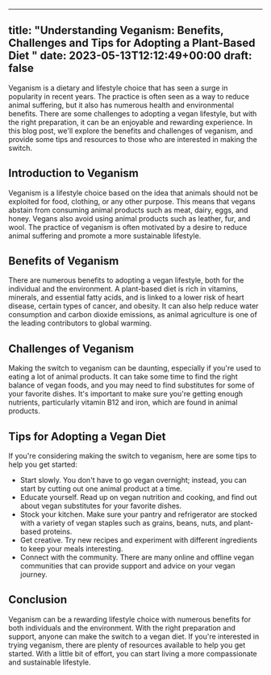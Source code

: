 
---
title: "Understanding Veganism: Benefits, Challenges and Tips for Adopting a Plant-Based Diet "
date: 2023-05-13T12:12:49+00:00
draft: false
---

Veganism is a dietary and lifestyle choice that has seen a surge in popularity in recent years. The practice is often seen as a way to reduce animal suffering, but it also has numerous health and environmental benefits. There are some challenges to adopting a vegan lifestyle, but with the right preparation, it can be an enjoyable and rewarding experience. In this blog post, we'll explore the benefits and challenges of veganism, and provide some tips and resources to those who are interested in making the switch. 

## Introduction to Veganism 

Veganism is a lifestyle choice based on the idea that animals should not be exploited for food, clothing, or any other purpose. This means that vegans abstain from consuming animal products such as meat, dairy, eggs, and honey. Vegans also avoid using animal products such as leather, fur, and wool. The practice of veganism is often motivated by a desire to reduce animal suffering and promote a more sustainable lifestyle. 

## Benefits of Veganism 

There are numerous benefits to adopting a vegan lifestyle, both for the individual and the environment. A plant-based diet is rich in vitamins, minerals, and essential fatty acids, and is linked to a lower risk of heart disease, certain types of cancer, and obesity. It can also help reduce water consumption and carbon dioxide emissions, as animal agriculture is one of the leading contributors to global warming. 

## Challenges of Veganism 

Making the switch to veganism can be daunting, especially if you're used to eating a lot of animal products. It can take some time to find the right balance of vegan foods, and you may need to find substitutes for some of your favorite dishes. It's important to make sure you're getting enough nutrients, particularly vitamin B12 and iron, which are found in animal products. 

## Tips for Adopting a Vegan Diet 

If you're considering making the switch to veganism, here are some tips to help you get started: 

- Start slowly. You don't have to go vegan overnight; instead, you can start by cutting out one animal product at a time. 
- Educate yourself. Read up on vegan nutrition and cooking, and find out about vegan substitutes for your favorite dishes. 
- Stock your kitchen. Make sure your pantry and refrigerator are stocked with a variety of vegan staples such as grains, beans, nuts, and plant-based proteins. 
- Get creative. Try new recipes and experiment with different ingredients to keep your meals interesting. 
- Connect with the community. There are many online and offline vegan communities that can provide support and advice on your vegan journey. 

## Conclusion 

Veganism can be a rewarding lifestyle choice with numerous benefits for both individuals and the environment. With the right preparation and support, anyone can make the switch to a vegan diet. If you're interested in trying veganism, there are plenty of resources available to help you get started. With a little bit of effort, you can start living a more compassionate and sustainable lifestyle.